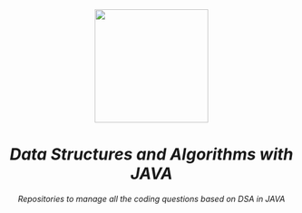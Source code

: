 <div align="center"><img src="https://user-images.githubusercontent.com/60578902/148161475-83e65476-8be7-4e20-84a4-bdb53572cb58.png" width="200" height="200"/></div>

# <div align="center">_Data Structures and Algorithms with JAVA_</div>
_<div align="center">Repositories to manage all the coding questions based on DSA in JAVA</div>_

